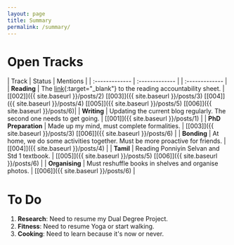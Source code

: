 ```yaml
---
layout: page
title: Summary
permalink: /summary/
---
```




# Open Tracks

| Track | Status | Mentions |
| :------------- | :------------- | | :------------- |
| **Reading** | The [link](https://docs.google.com/spreadsheets/d/e/2PACX-1vTNBPS_v6iWKphkLI2sJ5VP91DHs0HaHp_3x7BBs1xobIIhNkgkYJmjdgdcr4PlF0x1BMgKnOXHc6l2/pubhtml?gid=1307999830&single=true){:target="_blank"} to the reading accountability sheet. | [\[002\]]({{ site.baseurl }}/posts/2) [\[003\]]({{ site.baseurl }}/posts/3) [\[004\]]({{ site.baseurl }}/posts/4) [\[005\]]({{ site.baseurl }}/posts/5) [\[006\]]({{ site.baseurl }}/posts/6)|
| **Writing** | Updating the current blog regularly. The second one needs to get going. | [\[001\]]({{ site.baseurl }}/posts/1) |
| **PhD Preparation** | Made up my mind, must complete formalities. | [\[003\]]({{ site.baseurl }}/posts/3) [\[006\]]({{ site.baseurl }}/posts/6) |
| **Bonding** | At home, we do some activities together. Must be more proactive for friends. | [\[004\]]({{ site.baseurl }}/posts/4) |
| **Tamil** | Reading Ponniyin Selvan and Std 1 textbook. | [\[005\]]({{ site.baseurl }}/posts/5) [\[006\]]({{ site.baseurl }}/posts/6) |
| **Organising** | Must reshuffle books in shelves and organise photos. | [\[006\]]({{ site.baseurl }}/posts/6) |


# To Do

1. **Research**: Need to resume my Dual Degree Project.
2. **Fitness**: Need to resume Yoga or start walking.
3. **Cooking**: Need to learn because it's now or never.
